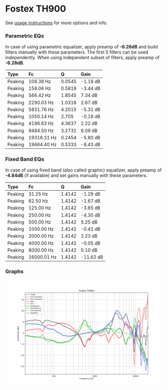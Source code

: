 # Fostex TH900
See [usage instructions](https://github.com/jaakkopasanen/AutoEq#usage) for more options and info.

### Parametric EQs
In case of using parametric equalizer, apply preamp of **-6.26dB** and build filters manually
with these parameters. The first 5 filters can be used independently.
When using independent subset of filters, apply preamp of **-6.28dB**.

| Type    | Fc          |      Q | Gain     |
|:--------|:------------|:-------|:---------|
| Peaking | 108.38 Hz   | 0.0545 | -1.18 dB |
| Peaking | 158.06 Hz   | 0.5818 | -3.44 dB |
| Peaking | 566.42 Hz   | 1.8545 | 7.34 dB  |
| Peaking | 2290.03 Hz  | 1.0316 | 2.67 dB  |
| Peaking | 5831.76 Hz  | 4.2015 | -5.31 dB |
| Peaking | 1050.14 Hz  | 2.705  | -0.18 dB |
| Peaking | 4186.63 Hz  | 4.3637 | 2.22 dB  |
| Peaking | 9484.50 Hz  | 3.2731 | 6.09 dB  |
| Peaking | 19316.31 Hz | 0.2454 | -5.80 dB |
| Peaking | 19664.40 Hz | 0.5333 | -8.43 dB |

### Fixed Band EQs
In case of using fixed band (also called graphic) equalizer, apply preamp of **-4.84dB**
(if available) and set gains manually with these parameters.

| Type    | Fc          |      Q | Gain      |
|:--------|:------------|:-------|:----------|
| Peaking | 31.25 Hz    | 1.4142 | -1.29 dB  |
| Peaking | 62.50 Hz    | 1.4142 | -1.67 dB  |
| Peaking | 125.00 Hz   | 1.4142 | -3.65 dB  |
| Peaking | 250.00 Hz   | 1.4142 | -4.30 dB  |
| Peaking | 500.00 Hz   | 1.4142 | 5.25 dB   |
| Peaking | 1000.00 Hz  | 1.4142 | -0.41 dB  |
| Peaking | 2000.00 Hz  | 1.4142 | 2.23 dB   |
| Peaking | 4000.00 Hz  | 1.4142 | -0.05 dB  |
| Peaking | 8000.00 Hz  | 1.4142 | 0.10 dB   |
| Peaking | 16000.01 Hz | 1.4142 | -11.62 dB |

### Graphs
![](./Fostex%20TH900.png)